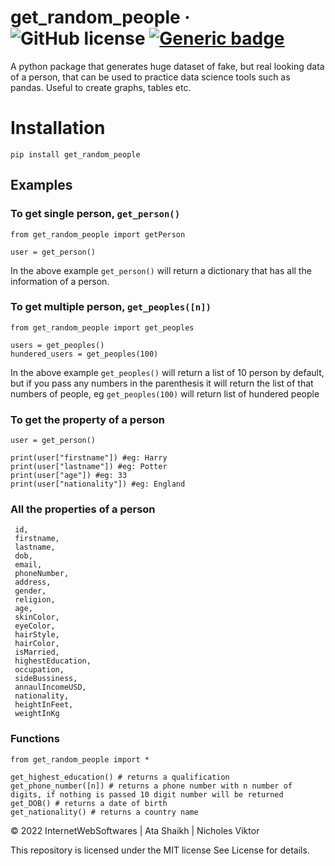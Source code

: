 # get_random_people &middot; ![GitHub license](https://img.shields.io/badge/license-MIT-blue.svg) [![Generic badge](https://img.shields.io/badge/version-1.0.3-<COLOR>.svg)](https://shields.io/)
A python package that generates huge dataset of fake, but real looking data of a person, that can be used to practice data science tools such as pandas. Useful to create graphs, tables etc.
# Installation

```
pip install get_random_people
```

## Examples

### To get single person, ```get_person()```

```
from get_random_people import getPerson

user = get_person()
```

In the above example ```get_person()``` will return a dictionary that has all the information of a person.

### To get multiple person, ```get_peoples([n])```

```
from get_random_people import get_peoples

users = get_peoples() 
hundered_users = get_peoples(100)
```

In the above example ```get_peoples()``` will return a list of 10 person by default, but if you pass any numbers in the parenthesis it will return the list of that numbers of people, eg ```get_peoples(100)``` will return list of hundered people

### To get the property of a person
```
user = get_person()

print(user["firstname"]) #eg: Harry
print(user["lastname"]) #eg: Potter
print(user["age"]) #eg: 33
print(user["nationality"]) #eg: England
```

### All the properties of a person
```
 id,
 firstname,
 lastname,
 dob,
 email,
 phoneNumber,
 address,
 gender,
 religion,
 age,
 skinColor,
 eyeColor,
 hairStyle,
 hairColor,
 isMarried,
 highestEducation,
 occupation,
 sideBussiness,
 annaulIncomeUSD,
 nationality,
 heightInFeet,
 weightInKg
```

### Functions

```
from get_random_people import *

get_highest_education() # returns a qualification
get_phone_number([n]) # returns a phone number with n number of digits, if nothing is passed 10 digit number will be returned
get_DOB() # returns a date of birth
get_nationality() # returns a country name

```

&copy; 2022 InternetWebSoftwares | Ata Shaikh | Nicholes Viktor

This repository is licensed under the MIT license
See License for details.